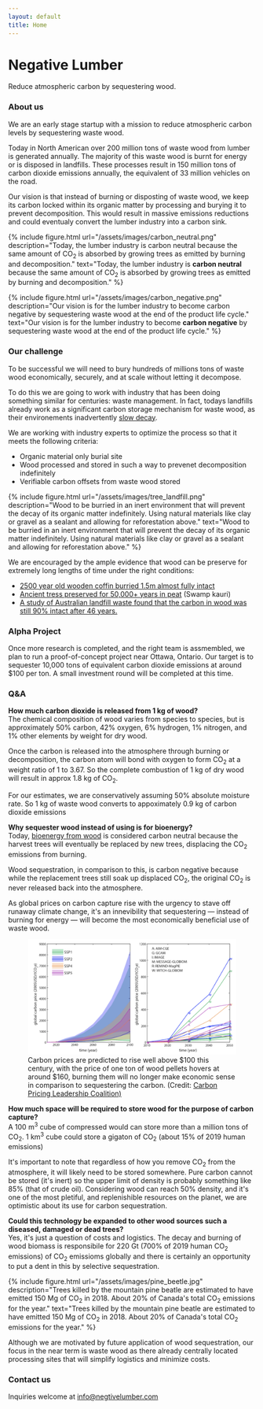 ```yaml
---
layout: default
title: Home
---
```




<h1 class="mt-5">Negative Lumber</h1>

<p class="lead">
 	Reduce atmospheric carbon by sequestering wood.
</p>


### About us

We are an early stage startup with a mission to reduce atmospheric carbon levels by sequestering waste wood.

Today in North American over 200 million tons of waste wood from lumber is generated annually. The majority of this waste wood is burnt for energy or is disposed in landfills. These processes result in 150 million tons of carbon dioxide emissions annually, the equivalent of 33 million vehicles on the road.

Our vision is that instead of burning or disposting of waste wood, we keep its carbon locked within its organic matter by processing and burying it to prevent decomposition. This would result in massive emissions reductions and could eventualy convert the lumber industry into a carbon sink.

{% include figure.html url="/assets/images/carbon_neutral.png" description="Today, the lumber industry is carbon neutral because the same amount of CO<sub>2</sub> is absorbed by growing trees as emitted by burning and decomposition." text="Today, the lumber industry is <b>carbon neutral</b> because the same amount of CO<sub>2</sub> is absorbed by growing trees as emitted by burning and decomposition." %}

{% include figure.html url="/assets/images/carbon_negative.png" description="Our vision is for the lumber industry to become carbon negative by sequestering waste wood at the end of the product life cycle." text="Our vision is for the lumber industry to become <b>carbon negative</b> by sequestering waste wood at the end of the product life cycle." %}

### Our challenge

To be successful we will need to bury hundreds of millions tons of waste wood economically, securely, and at scale without letting it decompose.

To do this we are going to work with industry that has been doing something similar for centuries: waste management. In fact, todays landfills already work as a significant carbon storage mechanism for waste wood, as their environements inadvertently [slow decay](https://www.sciencedirect.com/science/article/abs/pii/S0956053X07004047).

We are working with industry experts to optimize the process so that it meets the following criteria:
  - Organic material only burial site
  - Wood processed and stored in such a way to prevenet decomposition indefinitely
  - Verifiable carbon offsets from waste wood stored

{% include figure.html url="/assets/images/tree_landfill.png" description="Wood to be burried in an inert environment that will prevent the decay of its organic matter indefinitely. Using natural materials like clay or gravel as a sealant and allowing for reforestation above." text="Wood to be burried in an inert environment that will prevent the decay of its organic matter indefinitely. Using natural materials like clay or gravel as a sealant and allowing for reforestation above." %}

We are encouraged by the ample evidence that wood can be preserve for extremely long lengths of time under the right conditions:
  - [2500 year old wooden coffin burried 1.5m almost fully intact](http://www.china.org.cn/english/MATERIAL/192520.htm)
  - [Ancient tress preserved for 50,000+ years in peat](https://en.wikipedia.org/wiki/Swamp_kauri) (Swamp kauri)
  - [A study of Australian landfill waste found that the carbon in wood was still 90% intact after 46 years.](https://www.sciencedirect.com/science/article/abs/pii/S0956053X07004047)

### Alpha Project

Once more research is completed, and the right team is assmembled, we plan to run a proof-of-concept project near Ottawa, Ontario. Our target is to sequester 10,000 tons of equivalent carbon dioxide emissions at around $100 per ton. A small investment round will be completed at this time.

### Q&A

**How much carbon dioxide is released from 1 kg of wood?**  
The chemical composition of wood varies from species to species, but is approximately 50% carbon, 42% oxygen, 6% hydrogen, 1% nitrogen, and 1% other elements by weight for dry wood. 

Once the carbon is released into the atmosphere through burning or decomposition, the carbon atom will bond with oxygen to form CO<sub>2</sub> at a weight ratio of 1 to 3.67. So the complete combustion of 1 kg of dry wood will result in approx 1.8 kg of CO<sub>2</sub>.

For our estimates, we are conservatively assuming 50% absolute moisture rate. So 1 kg of waste wood converts to appoximately 0.9 kg of carbon dioxide emissions

**Why sequester wood instead of using is for bioenergy?**  
Today, [bioenergy from wood](https://www.pbl.nl/en/publications/climate-effects-of-wood-used-for-bioenergy) is considered carbon neutral because the harvest trees will eventually be replaced by new trees, displacing the CO<sub>2</sub> emissions from burning. 

Wood sequestration, in comparison to this, is carbon negative because while the replacement trees still soak up displaced CO<sub>2</sub>, the original CO<sub>2</sub> is never released back into the atmosphere. 

As global prices on carbon capture rise with the urgency to stave off runaway climate change, it's an innevibility that sequestering — instead of burning for energy — will become the most economically beneficial use of waste wood.

<figure class="figure">
<img src="/assets/images/carbon_prices.png" class="figure-img img-fluid rounded" alt="Carbon prices are predicted to rise [well above $100 this century, with the price of one ton of wood pellets hovers at around $160, burning them will no longer make economic sense in comparison to sequestering the carbon.">
<figcaption class="figure-caption">Carbon prices are predicted to rise well above $100 this century, with the price of one ton of wood pellets hovers at around $160, burning them will no longer make economic sense in comparison to sequestering the carbon. (Credit: <a href="https://www.carbonpricingleadership.org/open-for-comments/2017/5/29/carbon-price-variations-in-2c-scenarios-explored">Carbon Pricing Leadership Coalition)</a></figcaption>
</figure>

**How much space will be required to store wood for the purpose of carbon capture?**  
A 100 m<sup>3</sup> cube of compressed would can store more than a million tons of CO<sub>2</sub>. 1 km<sup>3</sup> cube could store a gigaton of CO<sub>2</sub> (about 15% of 2019 human emissions)

It's important to note that regardless of how you remove CO<sub>2</sub> from the atmosphere, it will likely need to be stored somewhere. Pure carbon cannot be stored (it's inert) so the upper limit of density is probably something like 85% (that of crude oil). Considering wood can reach 50% density, and it's one of the most pletiful, and replenishible resources on the planet, we are optimistic about its use for carbon sequestration.

**Could this technology be expanded to other wood sources such a diseased, damaged or dead trees?**  
Yes, it's just a question of costs and logistics. The decay and burning of wood biomass is responsibile for 220 Gt (700% of 2019 human CO<sub>2</sub> emissions) of CO<sub>2</sub> emissioms globally and there is certainly an opportunity to put a dent in this by selective sequestration.

{% include figure.html url="/assets/images/pine_beetle.jpg" description="Trees killed by the mountain pine beatle are estimated to have emitted 150 Mg of CO<sub>2</sub> in 2018. About 20% of Canada's total CO<sub>2</sub> emissions for the year." text="Trees killed by the mountain pine beatle are estimated to have emitted 150 Mg of CO<sub>2</sub> in 2018. About 20% of Canada's total CO<sub>2</sub> emissions for the year." %}

Although we are motivated by future application of wood sequestration, our focus in the near term is waste wood as there already centrally located processing sites that will simplify logistics and minimize costs.

### Contact us

Inquiries welcome at <info@negtivelumber.com>
